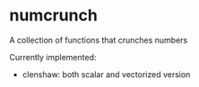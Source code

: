 # numcrunch
A collection of functions that crunches numbers

Currently implemented:
* clenshaw: both scalar and vectorized version
